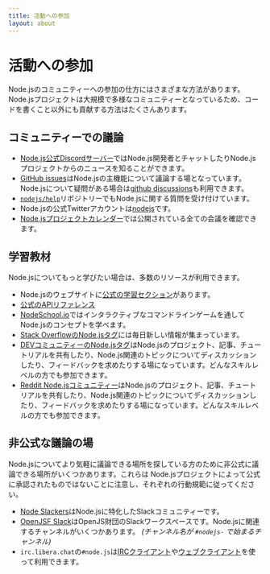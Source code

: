 ```yaml
---
title: 活動への参加
layout: about
---
```


# 活動への参加

Node.jsのコミュニティーへの参加の仕方にはさまざまな方法があります。Node.jsプロジェクトは大規模で多様なコミュニティーとなっているため、コードを書くこと以外にも貢献する方法はたくさんあります。

## コミュニティーでの議論

- [Node.js公式Discordサーバー](/discord)ではNode.js開発者とチャットしたりNode.jsプロジェクトからのニュースを知ることができます。
- [GitHub issues](https://github.com/nodejs/node/issues)はNode.jsの主機能について議論する場となっています。Node.jsについて疑問がある場合は[github discussions](https://github.com/orgs/nodejs/discussions)も利用できます。
- [`nodejs/help`](https://github.com/nodejs/help/issues)リポジトリーでもNode.jsに関する質問を受け付けています。
- Node.jsの公式Twitterアカウントは[nodejs](https://twitter.com/nodejs)です。
- [Node.jsプロジェクトカレンダー](https://nodejs.org/calendar)では公開されている全ての会議を確認できます。

## 学習教材

Node.jsについてもっと学びたい場合は、多数のリソースが利用できます。

- Node.jsのウェブサイトに[公式の学習セクション](https://nodejs.org/en/learn/)があります。
- [公式のAPIリファレンス](https://nodejs.org/api/)
- [NodeSchool.io](https://nodeschool.io/)ではインタラクティブなコマンドラインゲームを通してNode.jsのコンセプトを学べます。
- [Stack OverflowのNode.jsタグ](https://stackoverflow.com/questions/tagged/node.js)には毎日新しい情報が集まっています。
- [DEVコミュニティーのNode.jsタグ](https://dev.to/t/node)はNode.jsのプロジェクト、記事、チュートリアルを共有したり、Node.js関連のトピックについてディスカッションしたり、フィードバックを求めたりする場になっています。どんなスキルレベルの方でも参加できます。
- [Reddit Node.jsコミュニティー](https://www.reddit.com/r/node)はNode.jsのプロジェクト、記事、チュートリアルを共有したり、Node.js関連のトピックについてディスカッションしたり、フィードバックを求めたりする場になっています。どんなスキルレベルの方でも参加できます。

## 非公式な議論の場

Node.jsについてより気軽に議論できる場所を探している方のために非公式に議論できる場所がいくつかあります。これらは Node.jsプロジェクトによって公式に承認されたものではないことに注意し、それぞれの行動規範に従ってください。

- [Node Slackers](https://www.nodeslackers.com/)はNode.jsに特化したSlackコミュニティーです。
- [OpenJSF Slack](https://slack-invite.openjsf.org/)はOpenJS財団のSlackワークスペースです。Node.jsに関連するチャンネルがいくつかあります。 _(チャンネル名が `#nodejs-` で始まるチャンネル)_
- `irc.libera.chat`の`#node.js`は[IRCクライアント](https://en.wikipedia.org/wiki/Comparison_of_Internet_Relay_Chat_clients)や[ウェブクライアント](https://kiwiirc.com/nextclient/)を使って利用できます。
